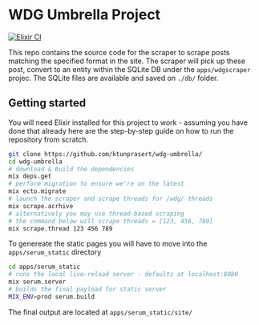 # WDG Umbrella Project

[![Elixir CI](https://github.com/ktunprasert/wdg-umbrella/actions/workflows/elixir.yml/badge.svg)](https://github.com/ktunprasert/wdg-umbrella/actions/workflows/elixir.yml)

This repo contains the source code for the scraper to scrape posts matching the specified format in the site.
The scraper will pick up these post, convert to an entity within the SQLite DB under the `apps/wdgscraper` projec.
The SQLite files are available and saved on `./db/` folder.

## Getting started

You will need Elixir installed for this project to work - assuming you have done that already here are the step-by-step guide on how to run the repository from scratch.

```bash
git clone https://github.com/ktunprasert/wdg-umbrella/
cd wdg-umbrella
# download & build the dependencies
mix deps.get
# perform migration to ensure we're on the latest
mix ecto.migrate
# launch the scraper and scrape threads for /wdg/ threads
mix scrape.acrhive
# alternatively you may use thread-based scraping
# the command below will scrape threads = [123, 456, 789]
mix scrape.thread 123 456 789
```

To genereate the static pages you will have to move into the `apps/serum_static` directory

```bash
cd apps/serum_static
# runs the local live-reload server - defaults at localhost:8080
mix serum.server
# builds the final payload for static server
MIX_ENV=prod serum.build
```

The final output are located at `apps/serum_static/site/`

